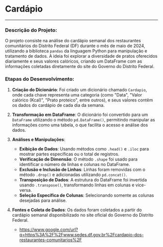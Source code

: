 # Cardápio

---

### Descrição do Projeto:

O projeto consiste na análise do cardápio semanal dos restaurantes comunitários do Distrito Federal (DF) durante o mês de maio de 2024, utilizando a biblioteca `pandas` da linguagem Python para manipulação e tratamento de dados. A ideia foi explorar a diversidade de pratos oferecidos diariamente e seus valores calóricos, criando um DataFrame com as informações coletadas diretamente do site do Governo do Distrito Federal.

### Etapas do Desenvolvimento:

1. **Criação do Dicionário**: Foi criado um dicionário chamado `Cardapio`, onde cada chave representa uma categoria (como "Data", "Valor calórico (Kcal)", "Prato proteico", entre outros), e seus valores contêm os dados do cardápio de cada dia da semana.

2. **Transformação em DataFrame**: O dicionário foi convertido para um `DataFrame` utilizando o método `pd.DataFrame()`, permitindo manipular as informações como uma tabela, o que facilita o acesso e análise dos dados.

3. **Análises e Manipulações**:
   - **Exibição de Dados**: Usando métodos como `.head()` e `.iloc` para mostrar partes específicas ou o total de registros.
   - **Verificação de Dimensão**: O método `.shape` foi usado para identificar o número de linhas e colunas no DataFrame.
   - **Exclusão e Inclusão de Linhas**: Linhas foram removidas com o método `.drop()` e adicionadas utilizando `pd.concat()`.
   - **Transposição de Dados**: A estrutura do DataFrame foi invertida usando `.transpose()`, transformando linhas em colunas e vice-versa.
   - **Seleção Específica de Colunas**: Selecionando somente as colunas desejadas para análise.

4. **Fontes e Coleta de Dados**: Os dados foram coletados a partir do cardápio semanal disponibilizado no site oficial do Governo do Distrito Federal.
   - https://www.google.com/url?q=https%3A%2F%2Fwww.sedes.df.gov.br%2Fcardapio-dos-restaurantes-comunitarios%2F
